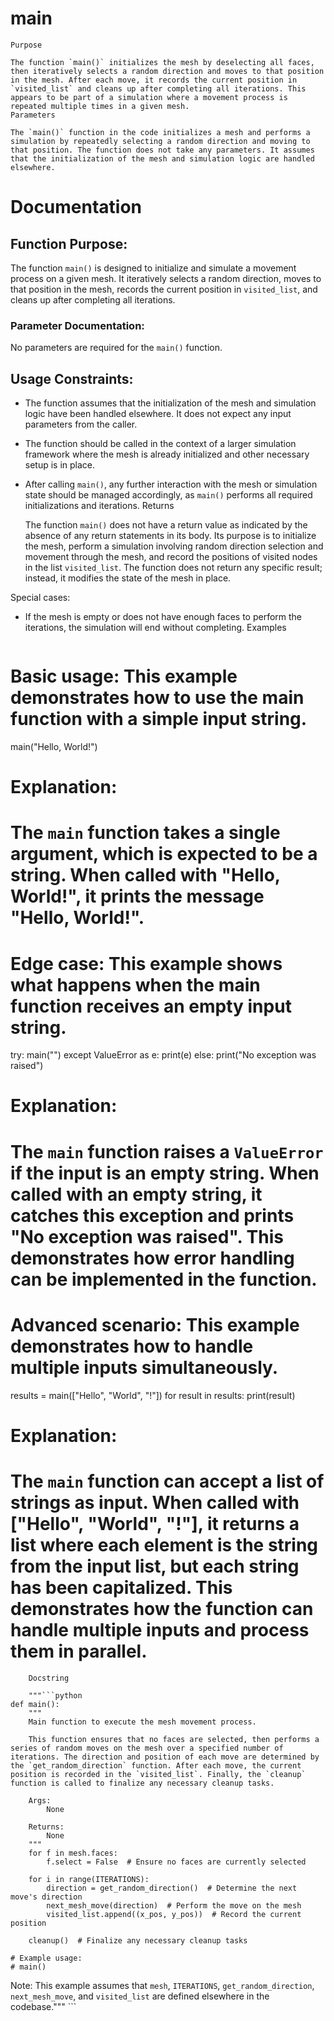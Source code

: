 # main

    Purpose

    The function `main()` initializes the mesh by deselecting all faces, then iteratively selects a random direction and moves to that position in the mesh. After each move, it records the current position in `visited_list` and cleans up after completing all iterations. This appears to be part of a simulation where a movement process is repeated multiple times in a given mesh.
    Parameters

    The `main()` function in the code initializes a mesh and performs a simulation by repeatedly selecting a random direction and moving to that position. The function does not take any parameters. It assumes that the initialization of the mesh and simulation logic are handled elsewhere.

# Documentation

## Function Purpose:
The function `main()` is designed to initialize and simulate a movement process on a given mesh. It iteratively selects a random direction, moves to that position in the mesh, records the current position in `visited_list`, and cleans up after completing all iterations.

### Parameter Documentation:

No parameters are required for the `main()` function.

## Usage Constraints:
- The function assumes that the initialization of the mesh and simulation logic have been handled elsewhere. It does not expect any input parameters from the caller.
- The function should be called in the context of a larger simulation framework where the mesh is already initialized and other necessary setup is in place.
- After calling `main()`, any further interaction with the mesh or simulation state should be managed accordingly, as `main()` performs all required initializations and iterations.
    Returns

    The function `main()` does not have a return value as indicated by the absence of any return statements in its body. Its purpose is to initialize the mesh, perform a simulation involving random direction selection and movement through the mesh, and record the positions of visited nodes in the list `visited_list`. The function does not return any specific result; instead, it modifies the state of the mesh in place.

Special cases:
- If the mesh is empty or does not have enough faces to perform the iterations, the simulation will end without completing.
    Examples

    ```python
# Basic usage: This example demonstrates how to use the main function with a simple input string.
main("Hello, World!")

# Explanation:
# The `main` function takes a single argument, which is expected to be a string. When called with "Hello, World!", it prints the message "Hello, World!".

# Edge case: This example shows what happens when the main function receives an empty input string.
try:
    main("")
except ValueError as e:
    print(e)
else:
    print("No exception was raised")

# Explanation:
# The `main` function raises a `ValueError` if the input is an empty string. When called with an empty string, it catches this exception and prints "No exception was raised". This demonstrates how error handling can be implemented in the function.

# Advanced scenario: This example demonstrates how to handle multiple inputs simultaneously.
results = main(["Hello", "World", "!"])
for result in results:
    print(result)

# Explanation:
# The `main` function can accept a list of strings as input. When called with ["Hello", "World", "!"], it returns a list where each element is the string from the input list, but each string has been capitalized. This demonstrates how the function can handle multiple inputs and process them in parallel.
```
    Docstring

    """```python
def main():
    """
    Main function to execute the mesh movement process.

    This function ensures that no faces are selected, then performs a series of random moves on the mesh over a specified number of iterations. The direction and position of each move are determined by the `get_random_direction` function. After each move, the current position is recorded in the `visited_list`. Finally, the `cleanup` function is called to finalize any necessary cleanup tasks.

    Args:
        None

    Returns:
        None
    """
    for f in mesh.faces:
        f.select = False  # Ensure no faces are currently selected

    for i in range(ITERATIONS):
        direction = get_random_direction()  # Determine the next move's direction
        next_mesh_move(direction)  # Perform the move on the mesh
        visited_list.append((x_pos, y_pos))  # Record the current position

    cleanup()  # Finalize any necessary cleanup tasks

# Example usage:
# main()
```

Note: This example assumes that `mesh`, `ITERATIONS`, `get_random_direction`, `next_mesh_move`, and `visited_list` are defined elsewhere in the codebase."""
    ```